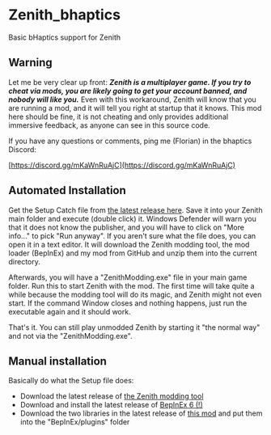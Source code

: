 # Zenith_bhaptics
Basic bHaptics support for Zenith

## Warning

Let me be very clear up front: ***Zenith is a multiplayer game. If you try to cheat via mods, you are likely going to get your account banned, and
nobody will like you.*** Even with this workaround, Zenith will know that you are running a mod, and it will tell you right at startup that it knows.
This mod here should be fine, it is not cheating and only provides additional immersive feedback, as anyone can see in this source code.

If you have any questions or comments, ping me (Florian) in the bhaptics Discord:

[https://discord.gg/mKaWnRuAjC](https://discord.gg/mKaWnRuAjC)

## Automated Installation

Get the Setup Catch file from [the latest release here](https://github.com/floh-bhaptics/Zenith_bhaptics/releases/latest/download/Install_Zenith_bhaptics.bat).
Save it into your Zenith main folder and execute (double click) it. Windows Defender will warn you that it does not know the publisher, and you will have to
click on "More info..." to pick "Run anyway". If you aren't sure what the file does, you can open it in a text editor. It will download the Zenith modding
tool, the mod loader (BepInEx) and my mod from GitHub and unzip them into the current directory.

Afterwards, you will have a "ZenithModding.exe" file in your main game folder. Run this to start Zenith with the mod. The first time will take
quite a while because the modding tool will do its magic, and Zenith might not even start. If the command Window closes and nothing happens, just
run the executable again and it should work.

That's it. You can still play unmodded Zenith by starting it "the normal way" and not via the "ZenithModding.exe".

## Manual installation

Basically do what the Setup file does:
* Download the latest release of [the Zenith modding tool](https://github.com/Christoffyw/ZenithModding/releases)
* Download and install the latest release of [BepInEx 6 (!)](https://builds.bepinex.dev/projects/bepinex_be)
* Download the two libraries in the latest release of [this mod](https://github.com/floh-bhaptics/Zenith_bhaptics/releases/latest) and put them into the "BepInEx/plugins" folder
